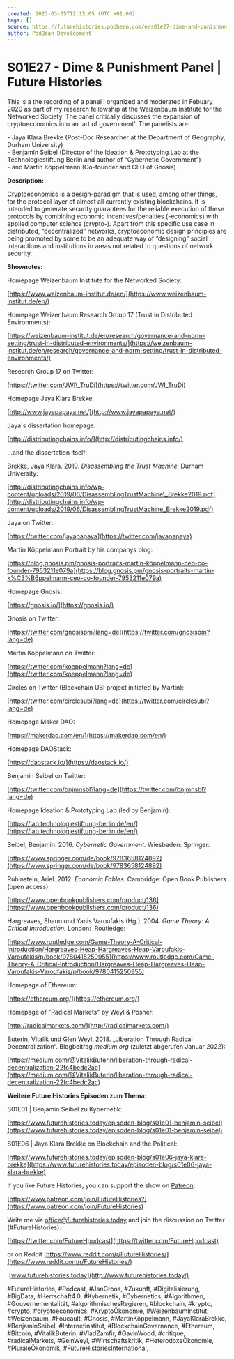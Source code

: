 ```yaml
---
created: 2023-03-05T12:15:05 (UTC +01:00)
tags: []
source: https://futurehistories.podbean.com/e/s01e27-dime-and-punishment/
author: PodBean Development
---
```


# S01E27 - Dime & Punishment Panel | Future Histories

This is a the recording of a panel I organized and moderated in Febuary 2020 as part of my research fellowship at the Weizenbaum Institute for the Networked Society. The panel critically discusses the expansion of cryptoeconomics into an 'art of government'. The panelists are:

\- Jaya Klara Brekke (Post-Doc Researcher at the Department of Geography, Durham University)  
\- Benjamin Seibel (Director of the Ideation & Prototyping Lab at the Technologiestiftung Berlin and author of “Cybernetic Government”)  
\- and Martin Köppelmann (Co-founder and CEO of Gnosis)

**Description:**

Cryptoeconomics is a design-paradigm that is used, among other things, for the protocol layer of almost all currently existing blockchains. It is intended to generate security guarantees for the reliable execution of these protocols by combining economic incentives/penalties (-economics) with applied computer science (crypto-). Apart from this specific use case in distributed, “decentralized” networks, cryptoeconomic design principles are being promoted by some to be an adequate way of “designing” social interactions and institutions in areas not related to questions of network security.

**Shownotes:**

Homepage Weizenbaum Institute for the Networked Society:

[https://www.weizenbaum-institut.de/en/](https://www.weizenbaum-institut.de/en/)

  
Homepage Weizenbaum Research Group 17 (Trust in Distributed Environments):

[https://weizenbaum-institut.de/en/research/governance-and-norm-setting/trust-in-distributed-environments/](https://weizenbaum-institut.de/en/research/governance-and-norm-setting/trust-in-distributed-environments/)

  
Research Group 17 on Twitter:

[https://twitter.com/JWI\_TruDi](https://twitter.com/JWI_TruDi)

  
Homepage Jaya Klara Brekke:

[http://www.jayapapaya.net/](http://www.jayapapaya.net/)

  
Jaya's dissertation homepage:

[http://distributingchains.info/](http://distributingchains.info/)

  
...and the dissertation itself:

Brekke, Jaya Klara. 2019. _Disassembling the Trust Machine._ Durham University:

[http://distributingchains.info/wp-content/uploads/2019/06/DisassemblingTrustMachine\_Brekke2019.pdf](http://distributingchains.info/wp-content/uploads/2019/06/DisassemblingTrustMachine_Brekke2019.pdf)

Jaya on Twitter:

[https://twitter.com/jayapapaya](https://twitter.com/jayapapaya)

  
Martin Köppelmann Portrait by his companys blog:

[https://blog.gnosis.pm/gnosis-portraits-martin-köppelmann-ceo-co-founder-7953211e079a](https://blog.gnosis.pm/gnosis-portraits-martin-k%C3%B6ppelmann-ceo-co-founder-7953211e079a)

  
Homepage Gnosis:

[https://gnosis.io/](https://gnosis.io/)

  
Gnosis on Twitter:

[https://twitter.com/gnosispm?lang=de](https://twitter.com/gnosispm?lang=de)

  
Martin Köppelmann on Twitter:

[https://twitter.com/koeppelmann?lang=de](https://twitter.com/koeppelmann?lang=de)

  
Circles on Twitter (Blockchain UBI project initiated by Martin):

[https://twitter.com/circlesubi?lang=de](https://twitter.com/circlesubi?lang=de)

  
Homepage Maker DAO:

[https://makerdao.com/en/](https://makerdao.com/en/)

  
Homepage DAOStack:

[https://daostack.io/](https://daostack.io/)

  
Benjamin Seibel on Twitter:

[https://twitter.com/bnjmnsbl?lang=de](https://twitter.com/bnjmnsbl?lang=de)

  
Homepage Ideation & Prototyping Lab (led by Benjamin):

[https://lab.technologiestiftung-berlin.de/en/](https://lab.technologiestiftung-berlin.de/en/)

  
Seibel, Benjamin. 2016. _Cybernetic Government._ Wiesbaden: Springer:

[https://www.springer.com/de/book/9783658124892](https://www.springer.com/de/book/9783658124892)

Rubinstein, Ariel. 2012. _Economic Fables._ Cambridge: Open Book Publishers (open access):

[https://www.openbookpublishers.com/product/136](https://www.openbookpublishers.com/product/136)

  
Hargreaves, Shaun und Yanis Varoufakis (Hg.). 2004. _Game Theory: A Critical Introduction._ London:  Routledge:

[https://www.routledge.com/Game-Theory-A-Critical-Introduction/Hargreaves-Heap-Hargreaves-Heap-Varoufakis-Varoufakis/p/book/9780415250955](https://www.routledge.com/Game-Theory-A-Critical-Introduction/Hargreaves-Heap-Hargreaves-Heap-Varoufakis-Varoufakis/p/book/9780415250955)

  
Homepage of Ethereum:

[https://ethereum.org/](https://ethereum.org/)

  
Homepage of "Radical Markets" by Weyl & Posner:

[http://radicalmarkets.com/](http://radicalmarkets.com/)

  
Buterin, Vitalik und Glen Weyl. 2018. „Liberation Through Radical Decentralization“. Blogbeitrag _medium.org_ (zuletzt abgerufen Januar 2022):

[https://medium.com/@VitalikButerin/liberation-through-radical-decentralization-22fc4bedc2ac](https://medium.com/@VitalikButerin/liberation-through-radical-decentralization-22fc4bedc2ac)

**Weitere Future Histories Episoden zum Thema:**

S01E01 | Benjamin Seibel zu Kybernetik:

[https://www.futurehistories.today/episoden-blog/s01e01-benjamin-seibel](https://www.futurehistories.today/episoden-blog/s01e01-benjamin-seibel)

S01E06 | Jaya Klara Brekke on Blockchain and the Political:

[https://www.futurehistories.today/episoden-blog/s01e06-jaya-klara-brekke](https://www.futurehistories.today/episoden-blog/s01e06-jaya-klara-brekke)

  
If you like Future Histories, you can support the show on [Patreon](https://www.patreon.com/join/FutureHistories):

[https://www.patreon.com/join/FutureHistories?](https://www.patreon.com/join/FutureHistories)

Write me via [office@futurehistories.today](mailto:office@futurehistories.today) and join the discussion on Twitter (#FutureHistories):

[https://twitter.com/FutureHpodcast](https://twitter.com/FutureHpodcast)

or on Reddit [https://www.reddit.com/r/FutureHistories/](https://www.reddit.com/r/FutureHistories/)

 [www.futurehistories.today](http://www.futurehistories.today/)

#FutureHistories, #Podcast, #JanGroos, #Zukunft, #Digitalisierung, #BigData, #Herrschaft4.0, #Kybernetik, #Cybernetics, #Algorithmen, #Gouvernementalität, #algorithmischesRegieren, #blockchain, #krypto, #crypto, #cryptoeconomics, #KryptoÖkonomie, #WeizenbaumInstitut, #Weizenbaum, #Foucault, #Gnosis, #MartinKöppelmann, #JayaKlaraBrekke, #BenjaminSeibel, #Internetinstitut, #BlockchainGovernance, #Ethereum, #Bitcoin, #VitalikButerin, #VladZamfir, #GavinWood, #critique, #radicalMarkets, #GelnWeyl, #Wirtschaftskritik, #HeterodoxeÖkonomie, #PluraleÖkonomik, #FutureHistoriesInternational,
